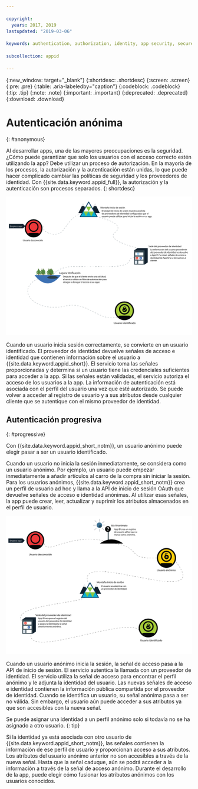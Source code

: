 ```yaml
---

copyright:
  years: 2017, 2019
lastupdated: "2019-03-06"

keywords: authentication, authorization, identity, app security, secure, anonymous, progressive, profiles, sign in

subcollection: appid

---
```


{:new_window: target="_blank"}
{:shortdesc: .shortdesc}
{:screen: .screen}
{:pre: .pre}
{:table: .aria-labeledby="caption"}
{:codeblock: .codeblock}
{:tip: .tip}
{:note: .note}
{:important: .important}
{:deprecated: .deprecated}
{:download: .download}

# Autenticación anónima
{: #anonymous}

Al desarrollar apps, una de las mayores preocupaciones es la seguridad. ¿Cómo puede garantizar que solo los usuarios con el acceso correcto estén utilizando la app? Debe utilizar un proceso de autorización. En la mayoría de los procesos, la autorización y la autenticación están unidas, lo que puede hacer complicado cambiar las políticas de seguridad y los proveedores de identidad. Con {{site.data.keyword.appid_full}}, la autorización y la autenticación son procesos separados.
{: shortdesc}


![Recorrido para convertirse en un usuario identificado.](images/authenticationtrail.png)

Cuando un usuario inicia sesión correctamente, se convierte en un usuario identificado. El proveedor de identidad devuelve señales de acceso e identidad que contienen información sobre el usuario a {{site.data.keyword.appid_short}}. El servicio toma las señales proporcionadas y determina si un usuario tiene las credenciales suficientes para acceder a la app. Si las señales están validadas, el servicio autoriza el acceso de los usuarios a la app. La información de autenticación está asociada con el perfil del usuario una vez que esté autorizado. Se puede volver a acceder al registro de usuario y a sus atributos desde cualquier cliente que se autentique con el mismo proveedor de identidad.

## Autenticación progresiva
{: #progressive}

Con {{site.data.keyword.appid_short_notm}}, un usuario anónimo puede elegir pasar a ser un usuario identificado.

Cuando un usuario no inicia la sesión inmediatamente, se considera como un usuario anónimo. Por ejemplo, un usuario puede empezar inmediatamente a añadir artículos al carro de la compra sin iniciar la sesión. Para los usuarios anónimos, {{site.data.keyword.appid_short_notm}} crea un perfil de usuario ad hoc y llama a la API de inicio de sesión OAuth que devuelve señales de acceso e identidad anónimas. Al utilizar esas señales, la app puede crear, leer, actualizar y suprimir los atributos almacenados en el perfil de usuario.

![Recorrido para convertirse en un usuario identificado cuando se empieza como anónimo.](images/anon-authenticationtrail.png)

Cuando un usuario anónimo inicia la sesión, la señal de acceso pasa a la API de inicio de sesión. El servicio autentica la llamada con un proveedor de identidad. El servicio utiliza la señal de acceso para encontrar el perfil anónimo y le adjunta la identidad del usuario. Las nuevas señales de acceso e identidad contienen la información pública compartida por el proveedor de identidad. Cuando se identifica un usuario, su señal anónima pasa a ser no válida. Sin embargo, el usuario aún puede acceder a sus atributos ya que son accesibles con la nueva señal.

Se puede asignar una identidad a un perfil anónimo solo si todavía no se ha asignado a otro usuario.
{: tip}

Si la identidad ya está asociada con otro usuario de {{site.data.keyword.appid_short_notm}}, las señales contienen la información de ese perfil de usuario y proporcionan acceso a sus atributos. Los atributos del usuario anónimo anterior no son accesibles a través de la nueva señal. Hasta que la señal caduque, aún se podrá acceder a la información a través de la señal de acceso anónimo. Durante el desarrollo de la app, puede elegir cómo fusionar los atributos anónimos con los usuarios conocidos.
